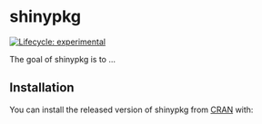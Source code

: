 # shinypkg

<!-- badges: start -->
[![Lifecycle: experimental](https://img.shields.io/badge/lifecycle-experimental-orange.svg)](https://www.tidyverse.org/lifecycle/#experimental)
<!-- badges: end -->

The goal of shinypkg is to ...

## Installation

You can install the released version of shinypkg from [CRAN](https://CRAN.R-project.org) with:
